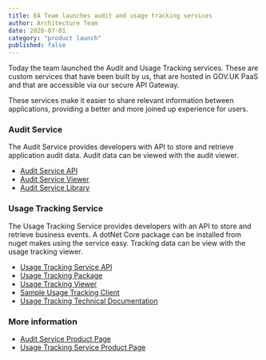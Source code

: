 ```yaml
---
title: EA Team launches audit and usage tracking services
author: Architecture Team
date: 2020-07-01
category: "product launch"
published: false
---
```


Today the team launched the Audit and Usage Tracking services. These are custom services that have been built by us, that are hosted in GOV.UK PaaS and that are accessible via our secure API Gateway.

These services make it easier to share relevant information between applications, providing a better and more joined up experience for users.

### Audit Service

The Audit Service provides developers with API to store and retrieve application audit data. Audit data can be viewed with the audit viewer.

 - [Audit Service API](https://github/dof-dss)
 - [Audit Service Viewer](https://github.com/dof-dss/ea-audit-auditgui)
 - [Audit Service Library](https://github.com/dof-dss/ea-audit-auditservice)

### Usage Tracking Service

The Usage Tracking Service provides developers with an API to store and retrieve business events. A dotNet Core package can be installed from nuget makes using the service easy. Tracking data can be view with the usage tracking viewer.

- [Usage Tracking Service API](https://github/dof-dss)
- [Usage Tracking Package](https://github.com/dof-dss/EA.UsageTracking)
- [Usage Tracking Viewer](https://github.com/dof-dss/ea-usageTracking-gui)
- [Sample Usage Tracking Client](https://github.com/dof-dss/EA.UsageTracking.Client)
- [Usage Tracking Technical Documentation](https://github.com/dof-dss/usage-service-tech-docs)

### More information

- [Audit Service Product Page](https://github/dof-dss)
- [Usage Tracking Service Product Page](https://github.com/dof-dss/usage-service-product-page)
